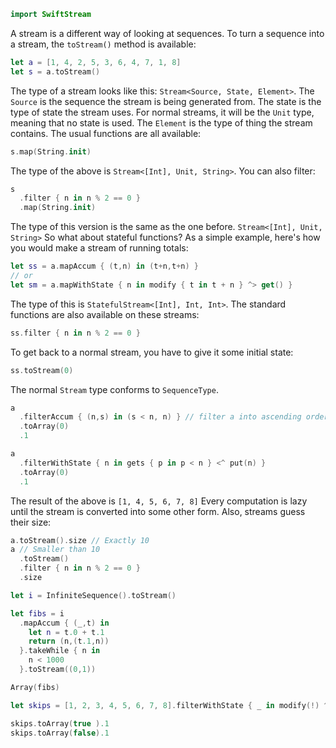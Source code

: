 ```swift
import SwiftStream
```
A stream is a different way of looking at sequences.
To turn a sequence into a stream, the `toStream()` method is available:
```swift
let a = [1, 4, 2, 5, 3, 6, 4, 7, 1, 8]
let s = a.toStream()
```
The type of a stream looks like this: `Stream<Source, State, Element>`. The `Source` is the 
sequence the stream is being generated from. The state is the type of state the stream uses.
For normal streams, it will be the `Unit` type, meaning that no state is used. The `Element`
is the type of thing the stream contains. The usual functions are all available:
```swift
s.map(String.init)
```
The type of the above is `Stream<[Int], Unit, String>`. You can also filter:
```swift
s
  .filter { n in n % 2 == 0 }
  .map(String.init)
```
The type of this version is the same as the one before. `Stream<[Int], Unit, String>`
So what about stateful functions? As a simple example, here's how you would make a stream
of running totals:
```swift
let ss = a.mapAccum { (t,n) in (t+n,t+n) }
// or
let sm = a.mapWithState { n in modify { t in t + n } ^> get() }
```
The type of this is `StatefulStream<[Int], Int, Int>`. The standard functions are also available
on these streams:
```swift
ss.filter { n in n % 2 == 0 }
```
To get back to a normal stream, you have to give it some initial state:
```swift
ss.toStream(0)
```
The normal `Stream` type conforms to `SequenceType`.
```swift
a
  .filterAccum { (n,s) in (s < n, n) } // filter a into ascending order
  .toArray(0)
  .1

a
  .filterWithState { n in gets { p in p < n } <^ put(n) }
  .toArray(0)
  .1
```
The result of the above is `[1, 4, 5, 6, 7, 8]`
Every computation is lazy until the stream is converted into some other form. Also, streams guess
their size:
```swift
a.toStream().size // Exactly 10
a // Smaller than 10
  .toStream()
  .filter { n in n % 2 == 0 }
  .size

let i = InfiniteSequence().toStream()

let fibs = i
  .mapAccum { (_,t) in
    let n = t.0 + t.1
    return (n,(t.1,n))
  }.takeWhile { n in
    n < 1000
  }.toStream((0,1))

Array(fibs)

let skips = [1, 2, 3, 4, 5, 6, 7, 8].filterWithState { _ in modify(!) ^> get() }

skips.toArray(true ).1
skips.toArray(false).1
```

